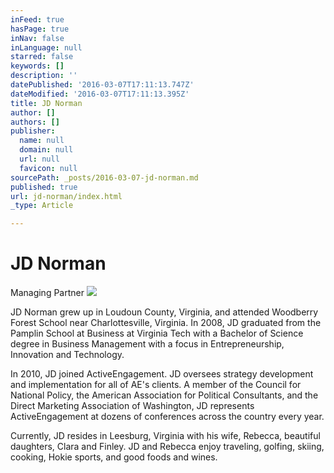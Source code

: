 ```yaml
---
inFeed: true
hasPage: true
inNav: false
inLanguage: null
starred: false
keywords: []
description: ''
datePublished: '2016-03-07T17:11:13.747Z'
dateModified: '2016-03-07T17:11:13.395Z'
title: JD Norman
author: []
authors: []
publisher:
  name: null
  domain: null
  url: null
  favicon: null
sourcePath: _posts/2016-03-07-jd-norman.md
published: true
url: jd-norman/index.html
_type: Article

---
```

# JD Norman

Managing Partner
![](https://the-grid-user-content.s3-us-west-2.amazonaws.com/5ef22052-42a1-4cf7-b0dd-f7294d54e3b8.jpg)

JD Norman grew up in Loudoun County, Virginia, and attended Woodberry Forest School near Charlottesville, Virginia.  In 2008, JD graduated from the Pamplin School at Business at Virginia Tech with a Bachelor of Science degree in Business Management with a focus in Entrepreneurship, Innovation and Technology.

In 2010, JD joined ActiveEngagement.  JD oversees strategy development and implementation for all of AE's clients.  A member of the Council for National Policy, the American Association for Political Consultants, and the Direct Marketing Association of Washington, JD represents ActiveEngagement at dozens of conferences across the country every year.

Currently, JD resides in Leesburg, Virginia with his wife, Rebecca, beautiful daughters, Clara and Finley.  JD and Rebecca enjoy traveling, golfing, skiing, cooking, Hokie sports, and good foods and wines.